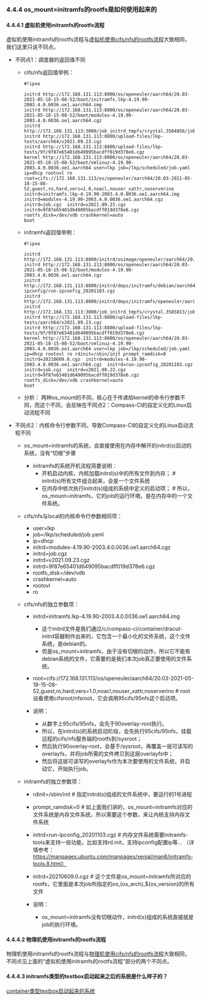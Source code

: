 ### 4.4.4 os_mount=initramfs的rootfs是如何使用起来的

#### 4.4.4.1 虚拟机使用initramfs的rootfs流程

虚拟机使用initramfs的rootfs流程与[虚拟机使用cifs/nfs的rootfs流程](./cifs-nfs-qemu.md)大致相同，我们这里只说不同点。

- 不同点1：调度器的返回值不同
  - cifs/nfs返回值举例：
    ```
    #!ipxe

    initrd http://172.168.131.113:8000/os/openeuler/aarch64/20.03-2021-05-18-15-08-52/boot/initramfs.lkp-4.19.90-2003.4.0.0036.oe1.aarch64.img
    initrd http://172.168.131.113:8000/os/openeuler/aarch64/20.03-2021-05-18-15-08-52/boot/modules-4.19.90-2003.4.0.0036.oe1.aarch64.cgz
    initrd http://172.168.131.113:3000/job_initrd_tmpfs/crystal.3584856/job.cgz
    initrd http://172.168.131.113:8800/upload-files/lkp-tests/aarch64/v2021.09.23.cgz
    initrd http://172.168.131.113:8800/upload-files/lkp-tests/9f/9f87e65401d649095bacdff019d378e6.cgz
    kernel http://172.168.131.113:8000/os/openeuler/aarch64/20.03-2021-05-18-15-08-52/boot/vmlinuz-4.19.90-2003.4.0.0036.oe1.aarch64 user=lkp job=/lkp/scheduled/job.yaml ip=dhcp rootovl ro root=cifs://172.168.131.113/os/openeuler/aarch64/20.03-2021-05-18-15-08-52,guest,ro,hard,vers=1.0,noacl,nouser_xattr,noserverino  initrd=initramfs.lkp-4.19.90-2003.4.0.0036.oe1.aarch64.img  initrd=modules-4.19.90-2003.4.0.0036.oe1.aarch64.cgz  initrd=job.cgz  initrd=v2021.09.23.cgz  initrd=9f87e65401d649095bacdff019d378e6.cgz rootfs_disk=/dev/vdb crashkernel=auto
    boot
    ```
  - initramfs返回值举例：
    ```
    #!ipxe

    initrd http://172.168.131.113:8800/initrd/osimage/openeuler/aarch64/20.03/20210609.0.cgz
    initrd http://172.168.131.113:8000/os/openeuler/aarch64/20.03-2021-05-18-15-08-52/boot/modules-4.19.90-2003.4.0.0036.oe1.aarch64.cgz
    initrd http://172.168.131.113:8800/initrd/deps/initramfs/debian/aarch64/sid/run-ipconfig/run-ipconfig_20201103.cgz
    initrd http://172.168.131.113:8800/initrd/deps/initramfs/openeuler/aarch64/20.03/lkp/lkp_20210906.cgz
    initrd http://172.168.131.113:3000/job_initrd_tmpfs/crystal.3585813/job.cgz
    initrd http://172.168.131.113:8800/upload-files/lkp-tests/aarch64/v2021.09.23.cgz
    initrd http://172.168.131.113:8800/upload-files/lkp-tests/9f/9f87e65401d649095bacdff019d378e6.cgz
    kernel http://172.168.131.113:8000/os/openeuler/aarch64/20.03-2021-05-18-15-08-52/boot/vmlinuz-4.19.90-2003.4.0.0036.oe1.aarch64 user=lkp job=/lkp/scheduled/job.yaml ip=dhcp rootovl ro rdinit=/sbin/init prompt_ramdisk=0  initrd=20210609.0.cgz  initrd=modules-4.19.90-2003.4.0.0036.oe1.aarch64.cgz  initrd=run-ipconfig_20201103.cgz  initrd=job.cgz  initrd=v2021.09.23.cgz  initrd=9f87e65401d649095bacdff019d378e6.cgz rootfs_disk=/dev/vdb crashkernel=auto
    boot
    ```
  - 分析：
    两种os_mount的不同，核心在于传递给kernel的命令行参数不同，而这个不同，会反映在不同点2：Compass-CI的自定义化的Linux启动流程不同

- 不同点2：内核命令行参数不同，导致Compass-CI的自定义化的Linux启动流程不同

  - os_mount=initramfs的系统，会直接使用在内存中解开的initrd(s)启动的系统，没有“切根”步骤
    - initramfs的系统开机流程简要说明：
      - 开机启动内核，内核加载initrd(s)中的所有文件到内存； # initrd(s)所有文件组合起来，会是一个文件系统
      - 在内存中依次执行initrd(s)组成的系统中定义的启动项； # 所以，os_mount=initramfs，它的job的运行环境，是在内存中的一个文件系统。

  - cifs/nfs与local的内核命令行参数相同项：
    - user=lkp
    - job=/lkp/scheduled/job.yaml
    - ip=dhcp
    - initrd=modules-4.19.90-2003.4.0.0036.oe1.aarch64.cgz
    - initrd=job.cgz
    - initrd=v2021.09.23.cgz
    - initrd=9f87e65401d649095bacdff019d378e6.cgz
    - rootfs_disk=/dev/vdb
    - crashkernel=auto
    - rootovl
    - ro

  - cifs/nfs的独立参数项：
    - initrd=initramfs.lkp-4.19.90-2003.4.0.0036.oe1.aarch64.img
      - 这个initrd文件是我们通过/c/compass-ci/container/dracut-initrd容器制作出来的，它包含一个最小化的文件系统，这个文件系统，是debian的。
      - 但是os_mount=initramfs，由于没有切根的动作，所以它不能有debian系统的文件，它需要的是我们本次job真正要使用的文件系统。

    - root=cifs://172.168.131.113/os/openeuler/aarch64/20.03-2021-05-18-15-08-52,guest,ro,hard,vers=1.0,noacl,nouser_xattr,noserverino # root设备使用cifsroot/nfsroot，它会调用95cifs/95nfs这个启动项。
    - 说明：
      - 从数字上95cifs/95nfs，会先于90overlay-root执行。
      - 所以，在initrd(s)的系统启动阶段，会先执行95cifs/95nfs，挂载远程的cifs/nfs服务端的rootfs到/sysroot；
      - 然后执行90overlay-root，会基于/sysroot，再覆盖一层可读写的overlayfs，并将job所需的文件拷贝到这层overlayfs中；
      - 然后将这层可读写的overlayfs作为本次要使用的文件系统，并启动它，开始执行job。

  - initramfs的独立参数项：
    - rdinit=/sbin/init                 # 指定initrd(s)组成的文件系统中，要运行的1号进程
    - prompt_ramdisk=0                  # 如上面我们讲的，os_mount=initramfs对应的文件系统是内存文件系统，所以需要这个参数，来让内核支持内存文件系统
    - initrd=run-ipconfig_20201103.cgz  # 内存文件系统需要initramfs-tools来支持一些功能，比如支持rd.init，支持ipconfig配置ip等... （详情参考：https://manpages.ubuntu.com/manpages/xenial/man8/initramfs-tools.8.html）
    - initrd=20210609.0.cgz             # 这个文件是os_mount=initramfs所对应的rootfs，它里面是本次job所指定的${os},${os_arch},${os_version}的所有文件

    - 说明：
      - os_mount=initramfs没有切根动作，initrd(s)组成的系统直接就是job的执行环境。

#### 4.4.4.2 物理机使用initramfs的rootfs流程

物理机使用initramfs的rootfs流程与[物理机使用cifs/nfs的rootfs流程](./cifs-nfs-hw.md)大致相同，不同点见上面的“虚拟机使用initramfs的rootfs流程”部分的两个不同点。

#### 4.4.4.3 initramfs类型的testbox启动起来之后的系统是什么样子的？

[container类型testbox启动起来的系统](./demo/container.log)
